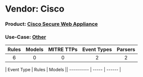 Vendor: Cisco
=============
### Product: [Cisco Secure Web Appliance](../ds_cisco_cisco_secure_web_appliance.md)
### Use-Case: [Other](../../../../UseCases/uc_other.md)

| Rules | Models | MITRE TTPs | Event Types | Parsers |
|:-----:|:------:|:----------:|:-----------:|:-------:|
|   6   |   0    |     0      |      2      |    2    |

| Event Type | Rules | Models || ---------- | ----- | ------ |
